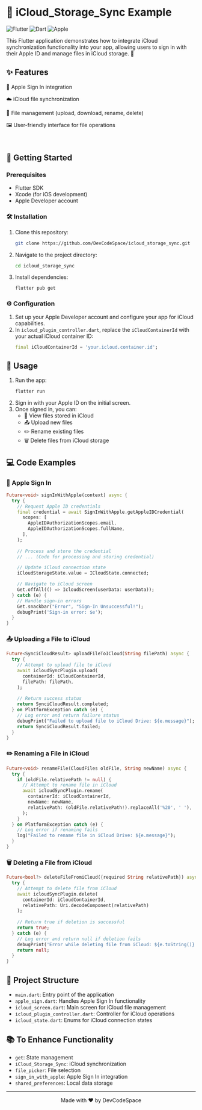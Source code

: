 # 📱 iCloud_Storage_Sync Example

![Flutter](https://img.shields.io/badge/Flutter-%2302569B.svg?style=for-the-badge&logo=Flutter&logoColor=white)
![Dart](https://img.shields.io/badge/dart-%230175C2.svg?style=for-the-badge&logo=dart&logoColor=white)
![Apple](https://img.shields.io/badge/Apple-%23000000.svg?style=for-the-badge&logo=apple&logoColor=white)

This Flutter application demonstrates how to integrate iCloud synchronization functionality into your app, allowing users to sign in with their Apple ID and manage files in iCloud storage. 🚀

## ✨ Features

 🍎 Apple Sign In integration

 ☁️ iCloud file synchronization

 📂 File management (upload, download, rename, delete)
 
 🖼️ User-friendly interface for file operations

<br>

## 🚀 Getting Started

### Prerequisites

- Flutter SDK
- Xcode (for iOS development)
- Apple Developer account

### 🛠️ Installation

1. Clone this repository:
   ```sh
   git clone https://github.com/DevCodeSpace/icloud_storage_sync.git
   ```
2. Navigate to the project directory:
   ```sh
   cd icloud_storage_sync
   ```
3. Install dependencies:
   ```sh
   flutter pub get
   ```

### ⚙️ Configuration

1. Set up your Apple Developer account and configure your app for iCloud capabilities.
2. In `icloud_plugin_controller.dart`, replace the `iCloudContainerId` with your actual iCloud container ID:
   ```dart
   final iCloudContainerId = 'your.icloud.container.id';
   ```

## 📱 Usage

1. Run the app:
   ```sh
   flutter run
   ```
2. Sign in with your Apple ID on the initial screen.
3. Once signed in, you can:
   - 👀 View files stored in iCloud
   - 📤 Upload new files
   - ✏️ Rename existing files
   - 🗑️ Delete files from iCloud storage

## 💻 Code Examples

### 🍎 Apple Sign In

```dart
Future<void> signInWithApple(context) async {
  try {
    // Request Apple ID credentials
    final credential = await SignInWithApple.getAppleIDCredential(
      scopes: [
        AppleIDAuthorizationScopes.email,
        AppleIDAuthorizationScopes.fullName,
      ],
    );
    
    // Process and store the credential
    // ... (Code for processing and storing credential)

    // Update iCloud connection state
    iCloudStorageState.value = ICloudState.connected;

    // Navigate to iCloud screen
    Get.offAll(() => IcloudScreen(userData: userData));
  } catch (e) {
    // Handle sign-in errors
    Get.snackbar("Error", "Sign-In Unsuccessful!");
    debugPrint('Sign-in error: $e');
  }
}
```

### 📤 Uploading a File to iCloud

```dart
Future<SynciCloudResult> uploadFileToICloud(String filePath) async {
  try {
    // Attempt to upload file to iCloud
    await icloudSyncPlugin.upload(
      containerId: iCloudContainerId,
      filePath: filePath,
    );
    
    // Return success status
    return SynciCloudResult.completed;
  } on PlatformException catch (e) {
    // Log error and return failure status
    debugPrint("Failed to upload file to iCloud Drive: ${e.message}");
    return SynciCloudResult.failed;
  }
}
```

### ✏️ Renaming a File in iCloud

```dart
Future<void> renameFile(CloudFiles oldFile, String newName) async {
  try {
    if (oldFile.relativePath != null) {
      // Attempt to rename file in iCloud
      await icloudSyncPlugin.rename(
        containerId: iCloudContainerId,
        newName: newName,
        relativePath: (oldFile.relativePath!).replaceAll('%20', ' '),
      );
    }
  } on PlatformException catch (e) {
    // Log error if renaming fails
    log("Failed to rename file in iCloud Drive: ${e.message}");
  }
}
```

### 🗑️ Deleting a File from iCloud

```dart
Future<bool?> deleteFileFromiCloud({required String relativePath}) async {
  try {
    // Attempt to delete file from iCloud
    await icloudSyncPlugin.delete(
      containerId: iCloudContainerId,
      relativePath: Uri.decodeComponent(relativePath)
    );
    
    // Return true if deletion is successful
    return true;
  } catch (e) {
    // Log error and return null if deletion fails
    debugPrint('Error while deleting file from iCloud: ${e.toString()}');
    return null;
  }
}
```

## 📁 Project Structure

- `main.dart`: Entry point of the application
- `apple_sign.dart`: Handles Apple Sign In functionality
- `icloud_screen.dart`: Main screen for iCloud file management
- `icloud_plugin_controller.dart`: Controller for iCloud operations
- `icloud_state.dart`: Enums for iCloud connection states

## 📚 To Enhance Functionality

- `get`: State management
- `iCloud_Storage_Sync`: iCloud synchronization
- `file_picker`: File selection
- `sign_in_with_apple`: Apple Sign In integration
- `shared_preferences`: Local data storage


---

<p align="center">
  Made with ❤️ by DevCodeSpace 
</p>